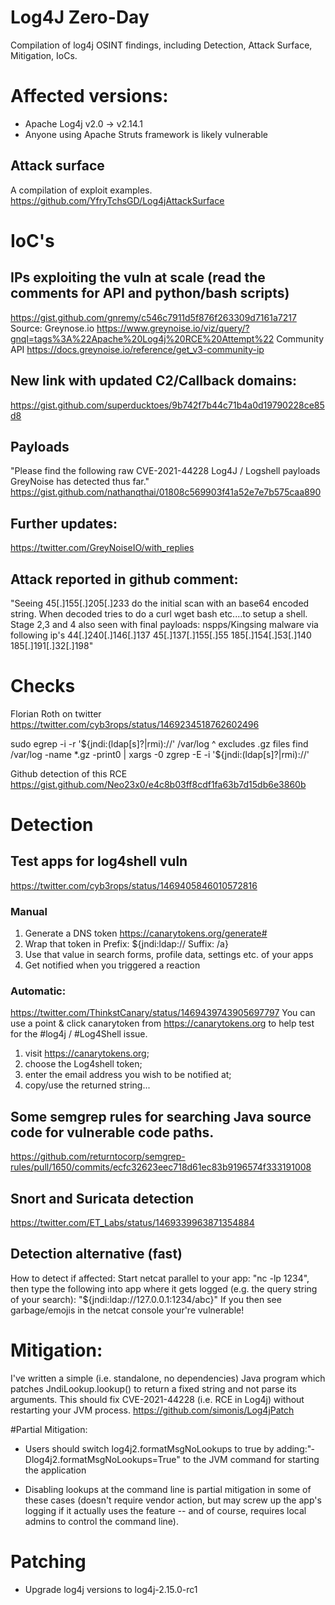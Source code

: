 # Log4J Zero-Day
Compilation of log4j OSINT findings, including Detection, Attack Surface, Mitigation, IoCs.

# Affected versions:
- Apache Log4j v2.0 -> v2.14.1
- Anyone using Apache Struts framework is likely vulnerable

## Attack surface
A compilation of exploit examples.
https://github.com/YfryTchsGD/Log4jAttackSurface

# IoC's

## IPs exploiting the vuln at scale (read the comments for API and python/bash scripts)
https://gist.github.com/gnremy/c546c7911d5f876f263309d7161a7217
Source: Greynose.io
https://www.greynoise.io/viz/query/?gnql=tags%3A%22Apache%20Log4j%20RCE%20Attempt%22
Community API https://docs.greynoise.io/reference/get_v3-community-ip

## New link with updated C2/Callback domains:
https://gist.github.com/superducktoes/9b742f7b44c71b4a0d19790228ce85d8

## Payloads
"Please find the following raw CVE-2021-44228 Log4J / Logshell payloads GreyNoise has detected thus far."
https://gist.github.com/nathanqthai/01808c569903f41a52e7e7b575caa890

## Further updates: 
https://twitter.com/GreyNoiseIO/with_replies

## Attack reported in github comment:
"Seeing 45[.]155[.]205[.]233 do the initial scan with an base64 encoded string. When decoded tries to do a curl wget bash etc....to setup a shell.
Stage 2,3 and 4 also seen with final payloads:
nspps/Kingsing malware via following ip's
44[.]240[.]146[.]137
45[.]137[.]155[.]55
185[.]154[.]53[.]140
185[.]191[.]32[.]198"



# Checks
Florian Roth on twitter
https://twitter.com/cyb3rops/status/1469234518762602496

sudo egrep -i -r '\$\{jndi:(ldap[s]?|rmi)://' /var/log
^ excludes .gz files
find /var/log -name \*.gz -print0 | xargs -0 zgrep -E -i '\$\{jndi:(ldap[s]?|rmi)://'

Github detection of this RCE
https://gist.github.com/Neo23x0/e4c8b03ff8cdf1fa63b7d15db6e3860b

# Detection

## Test apps for log4shell vuln

https://twitter.com/cyb3rops/status/1469405846010572816

### Manual
1. Generate a DNS token https://canarytokens.org/generate#
2. Wrap that token in 
Prefix: ${jndi:ldap://
Suffix: /a}
3. Use that value in search forms, profile data, settings etc. of your apps
4. Get notified when you triggered a reaction

### Automatic:
https://twitter.com/ThinkstCanary/status/1469439743905697797
You can use a point & click canarytoken from https://canarytokens.org to help test for the #log4j  / #Log4Shell issue.

1) visit https://canarytokens.org;
2) choose the Log4shell token;
3) enter the email address you wish to be notified at;
4) copy/use the returned string...

## Some semgrep rules for searching Java source code for vulnerable code paths.
https://github.com/returntocorp/semgrep-rules/pull/1650/commits/ecfc32623eec718d61ec83b9196574f333191008

## Snort and Suricata detection
https://twitter.com/ET_Labs/status/1469339963871354884

## Detection alternative (fast)
How to detect if affected: Start netcat parallel to your app: "nc -lp 1234", then type the following into app where it gets logged (e.g. the query string of your search): "${jndi:ldap://127.0.0.1:1234/abc}" If you then see garbage/emojis in the netcat console your're vulnerable!

# Mitigation:
I've written a simple (i.e. standalone, no dependencies) Java program which patches JndiLookup.lookup() to return a fixed string and not parse its arguments. This should fix CVE-2021-44228 (i.e. RCE in Log4j) without restarting your JVM process.
https://github.com/simonis/Log4jPatch

#Partial Mitigation:
- Users should switch log4j2.formatMsgNoLookups to true by adding:"‐Dlog4j2.formatMsgNoLookups=True" to the JVM command for starting the application
* Disabling lookups at the command line is partial mitigation in some of these cases (doesn't require vendor action, but may screw up the app's logging if it actually uses the feature -- and of course, requires local admins to control the command line).

# Patching
- Upgrade log4j versions to log4j-2.15.0-rc1
